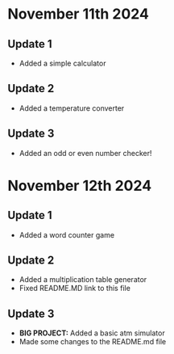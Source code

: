 # November 11th 2024
## Update 1
- Added a simple calculator
## Update 2
- Added a temperature converter
## Update 3
- Added an odd or even number checker!
# November 12th 2024
## Update 1
- Added a word counter game
## Update 2
- Added a multiplication table generator
- Fixed README.MD link to this file
## Update 3
- **BIG PROJECT:** Added a basic atm simulator
- Made some changes to the README.md file
